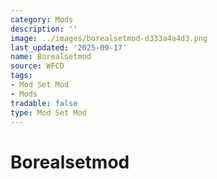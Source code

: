 ```yaml
---
category: Mods
description: ''
image: ../images/borealsetmod-d333a4a4d3.png
last_updated: '2025-09-17'
name: Borealsetmod
source: WFCD
tags:
- Mod Set Mod
- Mods
tradable: false
type: Mod Set Mod
---
```


# Borealsetmod

